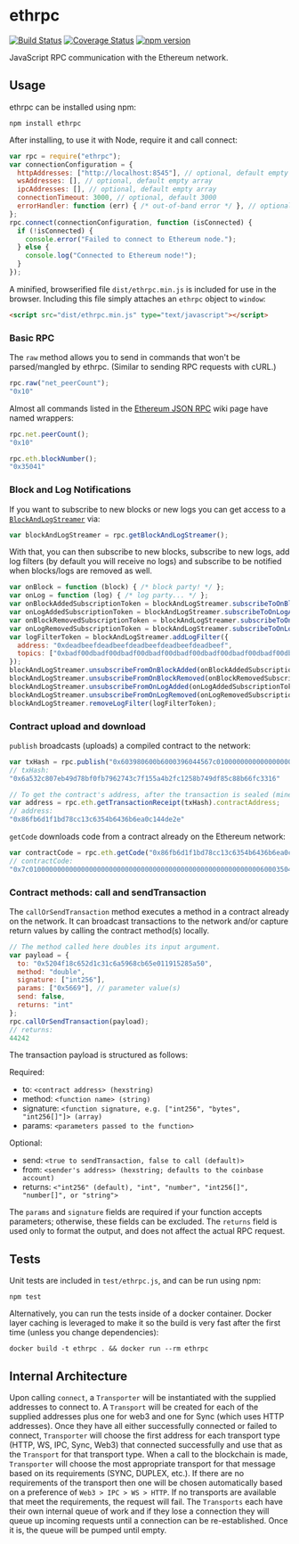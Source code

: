 # ethrpc

[![Build Status](https://travis-ci.org/ethereumjs/ethrpc.svg)](https://travis-ci.org/ethereumjs/ethrpc) [![Coverage Status](https://coveralls.io/repos/ethereumjs/ethrpc/badge.svg?branch=master&service=github)](https://coveralls.io/github/ethereumjs/ethrpc?branch=master) [![npm version](https://badge.fury.io/js/ethrpc.svg)](http://badge.fury.io/js/ethrpc)

JavaScript RPC communication with the Ethereum network.

## Usage

ethrpc can be installed using npm:

```
npm install ethrpc
```

After installing, to use it with Node, require it and call connect:

```javascript
var rpc = require("ethrpc");
var connectionConfiguration = {
  httpAddresses: ["http://localhost:8545"], // optional, default empty array
  wsAddresses: [], // optional, default empty array
  ipcAddresses: [], // optional, default empty array
  connectionTimeout: 3000, // optional, default 3000
  errorHandler: function (err) { /* out-of-band error */ }, // optional, used for errors that can't be correlated back to a request
};
rpc.connect(connectionConfiguration, function (isConnected) {
  if (!isConnected) {
    console.error("Failed to connect to Ethereum node.");
  } else {
    console.log("Connected to Ethereum node!");
  }
});
```

A minified, browserified file `dist/ethrpc.min.js` is included for use in the browser.  Including this file simply attaches an `ethrpc` object to `window`:

```html
<script src="dist/ethrpc.min.js" type="text/javascript"></script>
```

### Basic RPC

The `raw` method allows you to send in commands that won't be parsed/mangled by ethrpc.  (Similar to sending RPC requests with cURL.)

```javascript
rpc.raw("net_peerCount");
"0x10"
```

Almost all commands listed in the [Ethereum JSON RPC](https://github.com/ethereum/wiki/wiki/JSON-RPC) wiki page have named wrappers:


```javascript
rpc.net.peerCount();
"0x10"

rpc.eth.blockNumber();
"0x35041"
```

### Block and Log Notifications

If you want to subscribe to new blocks or new logs you can get access to a [`BlockAndLogStreamer`](https://github.com/ethereumjs/ethereumjs-blockstream) via:

```javascript
var blockAndLogStreamer = rpc.getBlockAndLogStreamer();
```

With that, you can then subscribe to new blocks, subscribe to new logs, add log filters (by default you will receive no logs) and subscribe to be notified when blocks/logs are removed as well.

```javascript
var onBlock = function (block) { /* block party! */ };
var onLog = function (log) { /* log party... */ };
var onBlockAddedSubscriptionToken = blockAndLogStreamer.subscribeToOnBlockAdded(onBlock);
var onLogAddedSubscriptionToken = blockAndLogStreamer.subscribeToOnLogAdded(onLog);
var onBlockRemovedSubscriptionToken = blockAndLogStreamer.subscribeToOnBlockRemoved(onBlock);
var onLogRemovedSubscriptionToken = blockAndLogStreamer.subscribeToOnLogRemoved(onLog);
var logFilterToken = blockAndLogStreamer.addLogFilter({
  address: "0xdeadbeefdeadbeefdeadbeefdeadbeefdeadbeef",
  topics: ["0xbadf00dbadf00dbadf00dbadf00dbadf00dbadf00dbadf00dbadf00dbaadf00d"]
});
blockAndLogStreamer.unsubscribeFromOnBlockAdded(onBlockAddedSubscriptionToken);
blockAndLogStreamer.unsubscribeFromOnBlockRemoved(onBlockRemovedSubscriptionToken);
blockAndLogStreamer.unsubscribeFromOnLogAdded(onLogAddedSubscriptionToken);
blockAndLogStreamer.unsubscribeFromOnLogRemoved(onLogRemovedSubscriptionToken);
blockAndLogStreamer.removeLogFilter(logFilterToken);
```

### Contract upload and download

`publish` broadcasts (uploads) a compiled contract to the network:

```javascript
var txHash = rpc.publish("0x603980600b6000396044567c01000000000000000000000000000000000000000000000000000000006000350463643ceff9811415603757600a60405260206040f35b505b6000f3");
// txHash:
"0x6a532c807eb49d78bf0fb7962743c7f155a4b2fc1258b749df85c88b66fc3316"

// To get the contract's address, after the transaction is sealed (mined), get its receipt:
var address = rpc.eth.getTransactionReceipt(txHash).contractAddress;
// address:
"0x86fb6d1f1bd78cc13c6354b6436b6ea0c144de2e"
```

`getCode` downloads code from a contract already on the Ethereum network:

```javascript
var contractCode = rpc.eth.getCode("0x86fb6d1f1bd78cc13c6354b6436b6ea0c144de2e");
// contractCode:
"0x7c010000000000000000000000000000000000000000000000000000000060003504636ffa1caa81141560415760043560405260026040510260605260206060f35b50"
```

### Contract methods: call and sendTransaction

The `callOrSendTransaction` method executes a method in a contract already on the network.  It can broadcast transactions to the network and/or capture return values by calling the contract method(s) locally.

```javascript
// The method called here doubles its input argument.
var payload = {
  to: "0x5204f18c652d1c31c6a5968cb65e011915285a50",
  method: "double",
  signature: ["int256"],
  params: ["0x5669"], // parameter value(s)
  send: false,
  returns: "int"
};
rpc.callOrSendTransaction(payload);
// returns:
44242
```

The transaction payload is structured as follows:

Required:

- to: `<contract address> (hexstring)`
- method: `<function name> (string)`
- signature: `<function signature, e.g. ["int256", "bytes", "int256[]"]> (array)`
- params: `<parameters passed to the function>`

Optional:

- send: `<true to sendTransaction, false to call (default)>`
- from: `<sender's address> (hexstring; defaults to the coinbase account)`
- returns: `<"int256" (default), "int", "number", "int256[]", "number[]", or "string">`

The `params` and `signature` fields are required if your function accepts parameters; otherwise, these fields can be excluded.  The `returns` field is used only to format the output, and does not affect the actual RPC request.

## Tests

Unit tests are included in `test/ethrpc.js`, and can be run using npm:

```
npm test
```

Alternatively, you can run the tests inside of a docker container.  Docker layer caching is leveraged to make it so the build is very fast after the first time (unless you change dependencies):

```
docker build -t ethrpc . && docker run --rm ethrpc
```

## Internal Architecture

Upon calling `connect`, a `Transporter` will be instantiated with the supplied addresses to connect to.  A `Transport` will be created for each of the supplied addresses plus one for web3 and one for Sync (which uses HTTP addresses).  Once they have all either successfully connected or failed to connect, `Transporter` will choose the first address for each transport type (HTTP, WS, IPC, Sync, Web3) that connected successfully and use that as the `Transport` for that transport type.  When a call to the blockchain is made, `Transporter` will choose the most appropriate transport for that message based on its requirements (SYNC, DUPLEX, etc.).  If there are no requirements of the transport then one will be chosen automatically based on a preference of `Web3 > IPC > WS > HTTP`.  If no transports are available that meet the requirements, the request will fail.  The `Transports` each have their own internal queue of work and if they lose a connection they will queue up incoming requests until a connection can be re-established.  Once it is, the queue will be pumped until empty.
